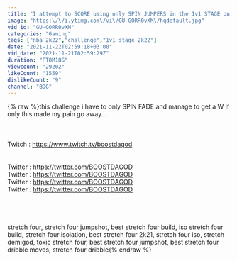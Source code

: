 ```yaml
---
title: "I attempt to SCORE using only SPIN JUMPERS in the 1v1 STAGE on NBA2K22.."
image: "https:\/\/i.ytimg.com\/vi\/GU-GORR0vXM\/hqdefault.jpg"
vid_id: "GU-GORR0vXM"
categories: "Gaming"
tags: ["nba 2k22","challenge","1v1 stage 2k22"]
date: "2021-11-22T02:59:18+03:00"
vid_date: "2021-11-21T02:59:29Z"
duration: "PT8M18S"
viewcount: "29202"
likeCount: "1559"
dislikeCount: "9"
channel: "BDG"
---
```

{% raw %}this challenge i have to only SPIN FADE and manage to get a W if only this made my pain go away... <br /><br /><br /><br />Twitch : <a rel="nofollow" target="blank" href="https://www.twitch.tv/boostdagod">https://www.twitch.tv/boostdagod</a> <br /><br /><br />Twitter : <a rel="nofollow" target="blank" href="https://twitter.com/BOOSTDAGOD">https://twitter.com/BOOSTDAGOD</a><br />Twitter : <a rel="nofollow" target="blank" href="https://twitter.com/BOOSTDAGOD">https://twitter.com/BOOSTDAGOD</a><br />Twitter : <a rel="nofollow" target="blank" href="https://twitter.com/BOOSTDAGOD">https://twitter.com/BOOSTDAGOD</a><br />Twitter : <a rel="nofollow" target="blank" href="https://twitter.com/BOOSTDAGOD">https://twitter.com/BOOSTDAGOD</a><br /><br /><br /><br /><br />stretch four, stretch four jumpshot, best stretch four build, iso stretch four build, stretch four isolation, best stretch four 2k21, stretch four iso, stretch demigod, toxic stretch four, best stretch four jumpshot,  best stretch four dribble moves, stretch four dribble{% endraw %}
